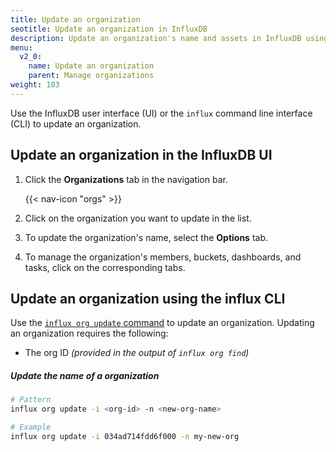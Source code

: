 ```yaml
---
title: Update an organization
seotitle: Update an organization in InfluxDB
description: Update an organization's name and assets in InfluxDB using the InfluxDB UI or the influx CLI.
menu:
  v2_0:
    name: Update an organization
    parent: Manage organizations
weight: 103
---
```


Use the InfluxDB user interface (UI) or the `influx` command line interface (CLI)
to update an organization.

## Update an organization in the InfluxDB UI

1. Click the **Organizations** tab in the navigation bar.

    {{< nav-icon "orgs" >}}

2. Click on the organization you want to update in the list.
3. To update the organization's name, select the **Options** tab.
4. To manage the organization's members, buckets, dashboards, and tasks, click on the corresponding tabs.

## Update an organization using the influx CLI

Use the [`influx org update` command](/v2.0/reference/cli/influx/org/update)
to update an organization. Updating an organization requires the following:

- The org ID _(provided in the output of `influx org find`)_

##### Update the name of a organization
```sh
# Pattern
influx org update -i <org-id> -n <new-org-name>

# Example
influx org update -i 034ad714fdd6f000 -n my-new-org
```
